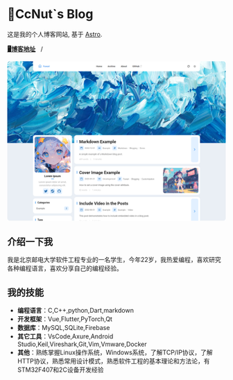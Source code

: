 # 🍥CcNut`s Blog

这是我的个人博客网站, 基于 [Astro](https://astro.build).

[**🖥️博客地址**](https://ccnut0519.github.io/)&nbsp;&nbsp;&nbsp;/&nbsp;&nbsp;&nbsp;

![Preview Image](https://raw.githubusercontent.com/saicaca/resource/main/fuwari/home.png)

## 介绍一下我

我是北京邮电大学软件工程专业的一名学生，今年22岁，我热爱编程，喜欢研究各种编程语言，喜欢分享自己的编程经验。

## 我的技能

- **编程语言**：C,C++,python,Dart,markdown
- **开发框架**：Vue,Flutter,PyTorch,Qt
- **数据库**：MySQL,SQLite,Firebase
- **其它工具**：VsCode,Axure,Android Studio,Keil,Vireshark,Git,Vim,Vmware,Docker
- **其他**：熟练掌握Linux操作系统，Windows系统，了解TCP/IP协议，了解HTTP协议，熟悉常用设计模式，熟悉软件工程的基本理论和方法论，有STM32F407和2C设备开发经验

